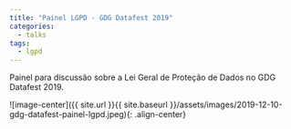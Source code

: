 ```yaml
---
title: "Painel LGPD - GDG Datafest 2019"
categories:
  - talks
tags:
  - lgpd
---
```


Painel para discussão sobre a Lei Geral de Proteção de Dados no GDG Datafest 2019.

![image-center]({{ site.url }}{{ site.baseurl }}/assets/images/2019-12-10-gdg-datafest-painel-lgpd.jpeg){: .align-center}
